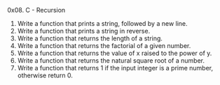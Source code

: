 0x08. C - Recursion

1. Write a function that prints a string, followed by a new line.
2. Write a function that prints a string in reverse.
3. Write a function that returns the length of a string.
4. Write a function that returns the factorial of a given number.
5. Write a function that returns the value of x raised to the power of y.
6. Write a function that returns the natural square root of a number.
7. Write a function that returns 1 if the input integer is a prime number, otherwise return 0.
